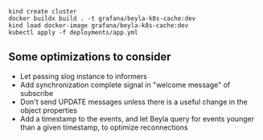 ```
kind create cluster
docker buildx build . -t grafana/beyla-k8s-cache:dev
kind load docker-image grafana/beyla-k8s-cache:dev
kubectl apply -f deployments/app.yml
```


## Some optimizations to consider

* Let passing slog instance to informers
* Add synchronization complete signal in "welcome message" of subscribe
* Don't send UPDATE messages unless there is a useful change in the object properties
* Add a timestamp to the events, and let Beyla query for events younger than a given timestamp, to optimize reconnections
